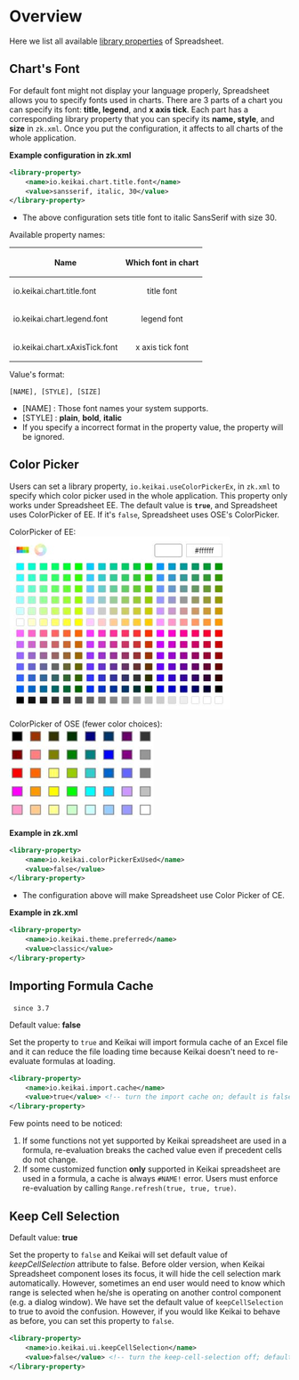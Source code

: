 # Overview

Here we list all available [ library
properties](ZK_Configuration_Reference/zk.xml/The_library-property_Element "wikilink")
of Spreadsheet.

## Chart's Font

For default font might not display your language properly, Spreadsheet
allows you to specify fonts used in charts. There are 3 parts of a chart
you can specify its font: **title, legend**, and **x axis tick**. Each
part has a corresponding library property that you can specify its
**name, style**, and **size** in `zk.xml`. Once you put the
configuration, it affects to all charts of the whole application.

**Example configuration in zk.xml**

``` xml
<library-property>
    <name>io.keikai.chart.title.font</name>
    <value>sansserif, italic, 30</value>
</library-property>
```

  - The above configuration sets title font to italic SansSerif with
    size 30.

Available property names:

<table>
<thead>
<tr class="header">
<th><p><strong>Name</strong></p></th>
<th><p><strong>Which font in chart</strong></p></th>
</tr>
</thead>
<tbody>
<tr class="odd">
<td><p>io.keikai.chart.title.font</p></td>
<td><center>
<p>title font</p>
</center></td>
</tr>
<tr class="even">
<td><p>io.keikai.chart.legend.font</p></td>
<td><center>
<p>legend font</p>
</center></td>
</tr>
<tr class="odd">
<td><p>io.keikai.chart.xAxisTick.font</p></td>
<td><center>
<p>x axis tick font</p>
</center></td>
</tr>
</tbody>
</table>

Value's format:

``` text
[NAME], [STYLE], [SIZE]
```

  - \[NAME\] : Those font names your system supports.
  - \[STYLE\] : **plain**, **bold**, **italic**
  - If you specify a incorrect format in the property value, the
    property will be ignored.

## Color Picker

Users can set a library property, `io.keikai.useColorPickerEx`, in
`zk.xml` to specify which color picker used in the whole application.
This property only works under Spreadsheet EE. The default value is
**`true`**, and Spreadsheet uses ColorPicker of EE. If it's `false`,
Spreadsheet uses OSE's ColorPicker.

ColorPicker of EE:<br/> ![center](/assets/images/dev-ref/Keikai-essentials-configuration-colorPickerEE.JPG)

ColorPicker of OSE (fewer color choices):<br/> ![center](/assets/images/dev-ref/Keikai-essentials-configuration-colorPickerCE.JPG)

**Example in zk.xml**

``` xml
<library-property>
    <name>io.keikai.colorPickerExUsed</name>
    <value>false</value>
</library-property>
```

  - The configuration above will make Spreadsheet use Color Picker of
    CE.

**Example in zk.xml**

``` xml
<library-property>
    <name>io.keikai.theme.preferred</name>
    <value>classic</value>
</library-property>
```

## Importing Formula Cache

` since 3.7`

Default value: **false**

Set the property to `true` and Keikai will import formula cache of an Excel
file and it can reduce the file loading time because Keikai doesn't need to
re-evaluate formulas at loading.

``` xml
<library-property>
    <name>io.keikai.import.cache</name>
    <value>true</value> <!-- turn the import cache on; default is false if not specified -->
</library-property>
```

Few points need to be noticed:

1.  If some functions not yet supported by Keikai spreadsheet are used in a
    formula, re-evaluation breaks the cached value even if precedent
    cells do not change.
2.  If some customized function **only** supported in Keikai spreadsheet are
    used in a formula, a cache is always `#NAME!` error. Users must
    enforce re-evaluation by calling `Range.refresh(true, true, true)`.

## Keep Cell Selection

Default value: **true**

Set the property to `false` and Keikai will set default value of
*keepCellSelection* attribute to false. Before older version, when Keikai
Spreadsheet component loses its focus, it will hide the cell selection
mark automatically. However, sometimes an end user would need to know
which range is selected when he/she is operating on another control
component (e.g. a dialog window). We have set the default value of
`keepCellSelection` to true to avoid the confusion. However, if you
would like Keikai to behave as before, you can set this
property to `false`.

``` xml
<library-property>
    <name>io.keikai.ui.keepCellSelection</name>
    <value>false</value> <!-- turn the keep-cell-selection off; default is true if not specified -->
</library-property>
```
